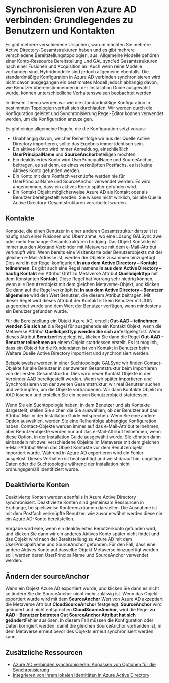 <properties
    pageTitle="Synchronisieren von Azure AD verbinden: Grundlegendes zu Benutzern und Kontakten | Microsoft Azure"
    description="Erläutert Benutzern und Kontakten in Azure AD verbinden synchronisieren."
    services="active-directory"
    documentationCenter=""
    authors="markusvi"
    manager="femila"
    editor=""/>

<tags
    ms.service="active-directory"
    ms.workload="identity"
    ms.tgt_pltfrm="na"
    ms.devlang="na"
    ms.topic="article"
    ms.date="10/10/2016"
    ms.author="markusvi;andkjell"/>


# <a name="azure-ad-connect-sync-understanding-users-and-contacts"></a>Synchronisieren von Azure AD verbinden: Grundlegendes zu Benutzern und Kontakten

Es gibt mehrere verschiedene Ursachen, warum möchten Sie mehrere Active Directory-Gesamtstrukturen haben und es gibt mehrere verschiedene Bereitstellungstopologien, aus. Allgemeine Modelle gehören einer Konto-Ressource Bereitstellung und GAL sync'ed Gesamtstrukturen nach einer Fusionen und Acquisition an. Auch wenn reine Modelle vorhanden sind, Hybridmodelle sind jedoch allgemeine ebenfalls. Die standardmäßige Konfiguration in Azure AD verbinden synchronisieren wird nicht davon ausgegangen ein bestimmtes Modell jedoch abhängig davon, wie Benutzer übereinstimmenden in der Installation Guide ausgewählt wurde, können unterschiedliche Verhaltensweisen beobachtet werden.

In diesem Thema werden wir wie die standardmäßige Konfiguration in bestimmten Topologien verhält sich durchlaufen. Wir werden durch die Konfiguration geleitet und Synchronisierung Regel-Editor können verwendet werden, um die Konfiguration anzuzeigen.

Es gibt einige allgemeine Regeln, die die Konfiguration setzt voraus:

- Unabhängig davon, welcher Reihenfolge wir aus der Quelle Active Directory importieren, sollte das Ergebnis immer identisch sein.
- Ein aktives Konto wird immer Anmeldung, einschließlich **UserPrincipalName** und **SourceAnchor**beteiligen möchten.
- Ein deaktiviertes Konto wird UserPrincipalName und SourceAnchor, beitragen, es sei denn, es eines verknüpften Postfachs, es ist keine Aktives Konto gefunden werden.
- Ein Konto mit dem Postfach verknüpfte werden nie für UserPrincipalName und SourceAnchor verwendet werden. Es wird angenommen, dass ein aktives Konto später gefunden wird.
- Ein Kontakt Objekt möglicherweise Azure AD als Kontakt oder als Benutzer bereitgestellt werden. Sie wissen nicht wirklich, bis alle Quelle Active Directory-Gesamtstrukturen verarbeitet wurden.

## <a name="contacts"></a>Kontakte

Kontakte, die einen Benutzer in einer anderen Gesamtstruktur darstellt ist häufig nach einer Fusionen und Übernahme, wo eine Lösung GALSync zwei oder mehr Exchange-Gesamtstrukturen bridging. Das Objekt Kontakte ist immer aus den Abstand Verbinder mit Metaverse mit dem e-Mail-Attribut verknüpft wird. Wenn bereits eine Visitenkarte oder Benutzerobjekts mit der gleichen e-Mail-Adresse ist, werden die Objekte zusammen hinzugefügt. Dies wird in der Regel konfiguriert **In aus dem Active Directory – Kontakt teilnehmen**. Es gibt auch eine Regel namens **In aus dem Active Directory – häufig Kontakt** ein Attribut Griff zu Metaverse Attribut **Quellobjekttyp** mit dem Konstanten **Kontakt**. Diese Regel hat Vorrang sehr niedrig können, wenn alle Benutzerobjekt mit dem gleichen Metaverse-Objekt, und klicken Sie dann auf die Regel verknüpft ist **In aus dem Active Directory – Benutzer allgemeine** wird den Wert Benutzer, die diesem Attribut beitragen. Mit dieser Regel wird dieses Attribut der Kontakt ist kein Benutzer mit JOIN zugeordnet wurde und dem Wert der Benutzer verfügen, wenn mindestens ein Benutzer gefunden wurde.

Für die Bereitstellung ein Objekt Azure AD, erstellt **Out-AAD – teilnehmen wenden Sie sich an** die Regel für ausgehende ein Kontakt Objekt, wenn die Metaverse Attribut **Quellobjekttyp** **wenden Sie sich an**festgelegt ist. Wenn dieses Attribut **Benutzer**festgelegt ist, klicken Sie dann die Regel **Out-AAD – Benutzer teilnehmen an** einem Objekt stattdessen erstellt.
Es ist möglich, dass ein Objekt für die Kundendaten ist von Kontakt in Benutzer beim Weitere Quelle Active Directory importiert und synchronisiert werden.

Beispielsweise werden in einer Suchtopologie GALSync wir finden Contact-Objekte für alle Benutzer in der zweiten Gesamtstruktur beim Importieren von der ersten Gesamtstruktur. Dies wird neuer Kontakt Objekte in der Verbinder AAD bereitgestellt werden. Wenn wir später importieren und Synchronisieren von der zweiten Gesamtstruktur, wir real Benutzer suchen und verknüpfen, um die Objekte vorhandenen. Wir dann Kontakte Objekt im AAD löschen und erstellen Sie ein neuen Benutzerobjekt stattdessen.

Wenn Sie ein Suchtopologie haben, in dem Benutzer und als Kontakte dargestellt, stellen Sie sicher, die Sie auswählen, ob der Benutzer auf das Attribut Mail in der Installation Guide entsprechen. Wenn Sie eine andere Option auswählen, werden Sie eine Reihenfolge abhängige Konfiguration haben. Contact-Objekte werden immer auf das e-Mail-Attribut teilnehmen, aber Benutzerobjekte werden nur auf das e-Mail-Attribut teilnehmen, wenn diese Option, in der Installation Guide ausgewählt wurde. Sie könnten dann einhandeln mit zwei verschiedene Objekte im Metaverse mit dem gleichen e-Mail-Attribut Wenn das Objekt Kontakte vor dem Benutzerobjekt importiert wurde. Während in Azure AD exportieren wird ein Fehler ausgelöst. Dieses Verhalten ist beabsichtigt und weist darauf hin, ungültige Daten oder die Suchtopologie während der Installation nicht ordnungsgemäß identifiziert wurde.

## <a name="disabled-accounts"></a>Deaktivierte Konten

Deaktivierte Konten werden ebenfalls in Azure Active Directory synchronisiert. Deaktivierte Konten sind gemeinsam Ressourcen in Exchange, beispielsweise Konferenzräumen darstellen. Die Ausnahme ist mit dem Postfach verknüpfte Benutzer. wie zuvor erwähnt werden diese nie ein Azure AD-Konto bereitstellen.

Vorgabe wird eine, wenn ein deaktiviertes Benutzerkonto gefunden wird, und klicken Sie dann wir ein anderes Aktives Konto später nicht findet und das Objekt wird nach der Bereitstellung zu Azure AD mit dem UserPrincipalName und SourceAnchor gefunden. Für den Fall, dass eine andere Aktives Konto auf dasselbe Objekt Metaverse hinzugefügt werden soll, werden deren UserPrincipalName und SourceAnchor verwendet werden.

## <a name="changing-sourceanchor"></a>Ändern der sourceAnchor

Wenn ein Objekt Azure AD exportiert wurde, und klicken Sie dann es nicht so ändern Sie die SourceAnchor nicht mehr zulässig ist. Wenn das Objekt exportiert wurde wird mit dem **SourceAnchor** Wert von Azure AD akzeptiert die Metaverse Attribut **CloudSourceAnchor** festgelegt. **SourceAnchor** wird geändert und nicht entsprechen **CloudSourceAnchor**, wird die Regel **zu AAD – Benutzer beitreten Out** **SourceAnchor Attribut hat sich geändert**Fehler auslösen. In diesem Fall müssen die Konfiguration oder Daten korrigiert werden, damit die gleichen SourceAnchor vorhanden ist, in dem Metaverse erneut bevor des Objekts erneut synchronisiert werden kann.

## <a name="additional-resources"></a>Zusätzliche Ressourcen

* [Azure AD verbinden synchronisieren: Anpassen von Optionen für die Synchronisierung](active-directory-aadconnectsync-whatis.md)
* [Integrieren von Ihrem lokalen Identitäten in Azure Active Directory](active-directory-aadconnect.md)

